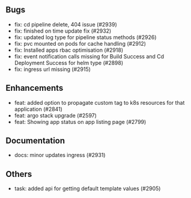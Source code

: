 ## Bugs
- fix: cd pipeline delete, 404 issue (#2939)
- fix: finished on time update fix (#2932)
- fix: updated log type for pipeline status methods (#2926)
- fix: pvc mounted on pods for cache handling  (#2912)
- fix: Installed apps rbac optimisation (#2918)
- fix: event notification calls missing for Build Success and Cd Deployment Success for helm type (#2898)
- fix: ingress url missing (#2915)
## Enhancements
- feat: added option to propagate custom tag to k8s resources for that application (#2841)
- feat: argo stack upgrade (#2597)
- feat: Showing app status on app listing page (#2799)
## Documentation
- docs: minor updates ingress (#2931)
## Others
- task: added api for getting default template values (#2905)
